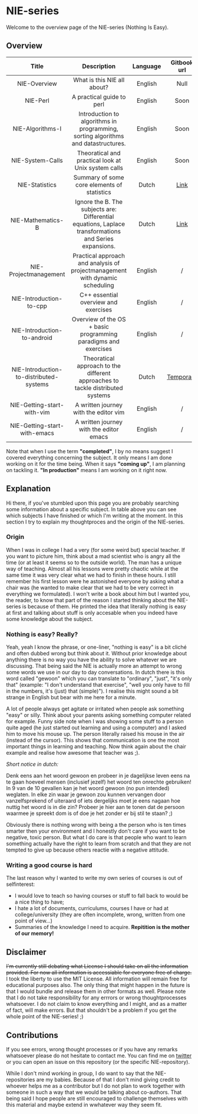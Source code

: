 # NIE-series

Welcome to the overview page of the NIE-series (Nothing Is Easy).

## Overview

|           **Title**          | **Description** | **Language** | **Gitbook url** | **Status** | **Github url** |
|:----------------------------:|:---------------:|:------------:|:---------------:|:----------:|:--------------:|
| NIE-Overview                 | What is this NIE all about? | English | Null | Completed | [Link](https://github.com/Ciberth/NIE-Overview)|
| NIE-Perl                     | A practical guide to perl | English | Soon | In production | / |
| NIE-Algorithms-I             | Introduction to algorithms in programming, sorting algorithms and datastructures. | English | Soon | In production | / |
| NIE-System-Calls             | Theoratical and practical look at Unix system calls | English | Soon | In production | / |
| NIE-Statistics               | Summary of some core elements of statistics | Dutch | [Link](https://www.gitbook.com/book/ciberth/nie-statistics/details) | In production | [Link](https://github.com/Ciberth/NIE-Statistics) |
| NIE-Mathematics-B            | Ignore the B. The subjects are: Differential equations, Laplace transformations and Series expansions. | Dutch | [Link](https://www.gitbook.com/book/ciberth/nie-mathematics-b/details) | In production | [Link](https://github.com/Ciberth/NIE-Mathematics-B) |
| NIE-Projectmanagement        | Practical approach and analysis of projectmanagement with dynamic scheduling | English | / | Planning to | / |
| NIE-Introduction-to-cpp      | C++ essential overview and exercises | English | / | July 2017 | / |
| NIE-Introduction-to-android  | Overview of the OS + basic programming paradigms and exercises | English | / | July 2017 | / |
| NIE-Introduction-to-distributed-systems | Theoratical approach to the different approaches to tackle distributed systems | Dutch | [Temporary](https://ciberth.gitbooks.io/gedistribueerde-samenvatting/) | July 2017 | / |
| NIE-Getting-start-with-vim   | A written journey with the editor vim | English | / | Future plans | / |
| NIE-Getting-start-with-emacs | A written journey with the editor emacs | English | / | Future plans | / |


Note that when I use the term **"completed"**, I by no means suggest I covered everything concerning the subject. It only means I am done working on it for the time being. When it says **"coming up"**, I am planning on tackling it. **"In production"** means I am working on it right now. 


## Explanation

Hi there, if you've stumbled upon this page you are probably searching some information about a specific subject. In table above you can see which subjects I have finished or which I'm writing at the moment. In this section I try to explain my thoughtproces and the origin of the NIE-series. 


### Origin

When I was in college I had a very (for some weird but) special teacher. If you want to picture him, think about a mad scientist who is angry all the time (or at least it seems so to the outside world). The man has a unique way of teaching. Almost all his lessons were pretty chaotic while at the same time it was very clear what we had to finish in these hours. I still remember his first lesson were he astonished everyone by asking what a chair was (he wanted to make clear that we had to be very correct in everything we formulated). I won't write a book about him but I wanted you, the reader, to know that part of the reason I started thinking about the NIE-series is because of them. He printed the idea that literally nothing is easy at first and talking about stuff is only accesable when you indeed have some knowledge about the subject. 

### Nothing is easy? Really?

Yeah, yeah I know the phrase, or one-liner, "nothing is easy" is a bit cliché and often dubbed wrong but think about it. Without prior knowledge about anything there is no way you have the ability to solve whatever we are discussing. That being said the NIE is actually more an attempt to wrong some words we use in our day to day conversations. In dutch there is this word called "gewoon" which you can translate to "ordinary", "just", "it's only that" (example: "I don't understand that exercise", "well you only have to fill in the numbers, it's (just) that (simple)"). I realise this might sound a bit strange in English but bear with me here for a minute.

A lot of people always get agitate or irritated when people ask something "easy" or silly. Think about your parents asking something computer related for example. Funny side note when I was showing some stuff to a person quite aged (he just started out learning and using a computer) and I asked him to move his mouse up. The person literally raised his mouse in the air (instead of the cursor). This shows that communication is one the most important things in learning and teaching. Now think again about the chair example and realise how awesome that teacher was ;).  


_Short notice in dutch:_

Denk eens aan het woord gewoon en probeer in je dagelijkse leven eens na te gaan hoeveel mensen (inclusief jezelf) het woord ten onrechte gebruiken! In 9 van de 10 gevallen kan je het woord gewoon (no pun intended) weglaten. In elke zin waar je gewoon zou kunnen vervangen door vanzelfsprekend of uiteraard of iets dergelijks moet je eens nagaan hoe nuttig het woord is in die zin? Probeer je hier aan te tonen dat de persoon waarmee je spreekt dom is of doe je het zonder er bij stil te staan? ;)

Obviously there is nothing wrong with being a the person who is ten times smarter then your environment and I honestly don't care if you want to be negative, toxic person. But what I do care is that people who want to learn something actually have the right to learn from scratch and that they are not tempted to give up because others reactie with a negative attitude.


### Writing a good course is hard

The last reason why I wanted to write my own series of courses is out of selfinterest: 
- I would love to teach so having courses or stuff to fall back to would be a nice thing to have;
- I hate a lot of documents, curriculums, courses I have or had at college/university (they are often incomplete, wrong, written from one point of view...)
- Summaries of the knowledge I need to acquire. **Repitition is the mother of our memory!**


## Disclaimer

~~I'm currently still debating what License I should take on all the information provided. For now all information is accessiable for everyone free of charge.~~ I took the liberty to use the MIT License. All information will remain free for educational purposes also. The only thing that might happen in the future is that I would bundle and release them in other formats as well. Please note that I do not take responsibility for any errrors or wrong thoughtprocesses whatsoever. I do not claim to know everything and I might, and as a matter of fact, will make errors. But that shouldn't be a problem if you get the whole point of the NIE-series! ;)


## Contributions

If you see errors, wrong thought processes or if you have any remarks whatsoever please do not hesitate to contact me. You can find me on [twitter](https://twitter.com/ciberth) or you can open an issue on this repository (or the specific NIE-repository). 

While I don't mind working in group, I do want to say that the NIE-repositories are my babies. Because of that I don't mind giving credit to whoever helps me as a contributor but I do not plan to work together with someone in such a way that we would be talking about co-authors. That being said I hope people are still encouraged to challenge themselves with this material and maybe extend in wwhatever way they seem fit.
